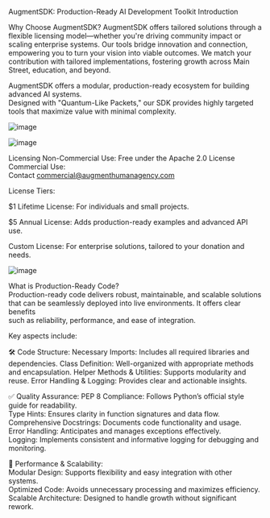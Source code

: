 AugmentSDK: Production-Ready AI Development Toolkit
Introduction

Why Choose AugmentSDK?
AugmentSDK offers tailored solutions through a flexible licensing model—whether you're driving community impact
or scaling enterprise systems. Our tools bridge innovation and connection, empowering you to turn your vision
into viable outcomes. We match your contribution with tailored implementations, fostering growth
across Main Street, education, and beyond.


AugmentSDK offers a modular, production-ready ecosystem for building advanced AI systems.   
Designed with "Quantum-Like Packets," our SDK provides highly targeted tools that maximize value with minimal complexity.

![image](https://github.com/user-attachments/assets/74df009d-6660-4439-8a37-bd93a8d3e2ab)  

![image](https://github.com/user-attachments/assets/b43083b5-46a9-4f8d-9535-6675df250c54)  

Licensing 
Non-Commercial Use: Free under the Apache 2.0 License  
Commercial Use:  
Contact commercial@augmenthumanagency.com   

License Tiers:  

$1 Lifetime License: For individuals and small projects.  

$5 Annual License: Adds production-ready examples and advanced API use.  

Custom License: For enterprise solutions, tailored to your donation and needs.  

![image](https://github.com/user-attachments/assets/9d9259fb-b704-480e-a11d-10531e473acc)  

What is Production-Ready Code?  
Production-ready code delivers robust, maintainable, and scalable solutions  
that can be seamlessly deployed into live environments. It offers clear benefits  
such as reliability, performance, and ease of integration.   

Key aspects include:

🛠️ Code Structure:
Necessary Imports: Includes all required libraries and dependencies.
Class Definition: Well-organized with appropriate methods and encapsulation.
Helper Methods & Utilities: Supports modularity and reuse.
Error Handling & Logging: Provides clear and actionable insights.

✅ Quality Assurance:
PEP 8 Compliance: Follows Python’s official style guide for readability.  
Type Hints: Ensures clarity in function signatures and data flow.  
Comprehensive Docstrings: Documents code functionality and usage.  
Error Handling: Anticipates and manages exceptions effectively.  
Logging: Implements consistent and informative logging for debugging and monitoring.  

🚀 Performance & Scalability:  
Modular Design: Supports flexibility and easy integration with other systems.  
Optimized Code: Avoids unnecessary processing and maximizes efficiency.  
Scalable Architecture: Designed to handle growth without significant rework.  
